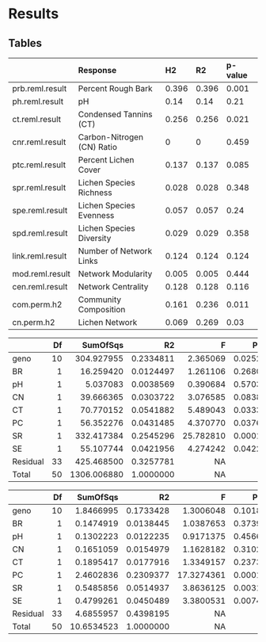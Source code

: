 <!-- 
rmarkdown::render("./src/lcn_notebook.Rmd", 
    output_format = "pdf_document", 
    output_dir = "./results") 

rmarkdown::render("./src/lcn_notebook.Rmd", 
    output_format = "md_document", 
    output_dir = "./results") 
-->

Results
=======

Tables
------

<table>
<thead>
<tr class="header">
<th></th>
<th style="text-align: left;">Response</th>
<th style="text-align: left;">H2</th>
<th style="text-align: left;">R2</th>
<th style="text-align: left;">p-value</th>
</tr>
</thead>
<tbody>
<tr class="odd">
<td>prb.reml.result</td>
<td style="text-align: left;">Percent Rough Bark</td>
<td style="text-align: left;">0.396</td>
<td style="text-align: left;">0.396</td>
<td style="text-align: left;">0.001</td>
</tr>
<tr class="even">
<td>ph.reml.result</td>
<td style="text-align: left;">pH</td>
<td style="text-align: left;">0.14</td>
<td style="text-align: left;">0.14</td>
<td style="text-align: left;">0.21</td>
</tr>
<tr class="odd">
<td>ct.reml.result</td>
<td style="text-align: left;">Condensed Tannins (CT)</td>
<td style="text-align: left;">0.256</td>
<td style="text-align: left;">0.256</td>
<td style="text-align: left;">0.021</td>
</tr>
<tr class="even">
<td>cnr.reml.result</td>
<td style="text-align: left;">Carbon-Nitrogen (CN) Ratio</td>
<td style="text-align: left;">0</td>
<td style="text-align: left;">0</td>
<td style="text-align: left;">0.459</td>
</tr>
<tr class="odd">
<td>ptc.reml.result</td>
<td style="text-align: left;">Percent Lichen Cover</td>
<td style="text-align: left;">0.137</td>
<td style="text-align: left;">0.137</td>
<td style="text-align: left;">0.085</td>
</tr>
<tr class="even">
<td>spr.reml.result</td>
<td style="text-align: left;">Lichen Species Richness</td>
<td style="text-align: left;">0.028</td>
<td style="text-align: left;">0.028</td>
<td style="text-align: left;">0.348</td>
</tr>
<tr class="odd">
<td>spe.reml.result</td>
<td style="text-align: left;">Lichen Species Evenness</td>
<td style="text-align: left;">0.057</td>
<td style="text-align: left;">0.057</td>
<td style="text-align: left;">0.24</td>
</tr>
<tr class="even">
<td>spd.reml.result</td>
<td style="text-align: left;">Lichen Species Diversity</td>
<td style="text-align: left;">0.029</td>
<td style="text-align: left;">0.029</td>
<td style="text-align: left;">0.358</td>
</tr>
<tr class="odd">
<td>link.reml.result</td>
<td style="text-align: left;">Number of Network Links</td>
<td style="text-align: left;">0.124</td>
<td style="text-align: left;">0.124</td>
<td style="text-align: left;">0.124</td>
</tr>
<tr class="even">
<td>mod.reml.result</td>
<td style="text-align: left;">Network Modularity</td>
<td style="text-align: left;">0.005</td>
<td style="text-align: left;">0.005</td>
<td style="text-align: left;">0.444</td>
</tr>
<tr class="odd">
<td>cen.reml.result</td>
<td style="text-align: left;">Network Centrality</td>
<td style="text-align: left;">0.128</td>
<td style="text-align: left;">0.128</td>
<td style="text-align: left;">0.116</td>
</tr>
<tr class="even">
<td>com.perm.h2</td>
<td style="text-align: left;">Community Composition</td>
<td style="text-align: left;">0.161</td>
<td style="text-align: left;">0.236</td>
<td style="text-align: left;">0.011</td>
</tr>
<tr class="odd">
<td>cn.perm.h2</td>
<td style="text-align: left;">Lichen Network</td>
<td style="text-align: left;">0.069</td>
<td style="text-align: left;">0.269</td>
<td style="text-align: left;">0.03</td>
</tr>
</tbody>
</table>

<table>
<thead>
<tr class="header">
<th></th>
<th style="text-align: right;">Df</th>
<th style="text-align: right;">SumOfSqs</th>
<th style="text-align: right;">R2</th>
<th style="text-align: right;">F</th>
<th style="text-align: right;">Pr(&gt;F)</th>
</tr>
</thead>
<tbody>
<tr class="odd">
<td>geno</td>
<td style="text-align: right;">10</td>
<td style="text-align: right;">304.927955</td>
<td style="text-align: right;">0.2334811</td>
<td style="text-align: right;">2.365069</td>
<td style="text-align: right;">0.0252975</td>
</tr>
<tr class="even">
<td>BR</td>
<td style="text-align: right;">1</td>
<td style="text-align: right;">16.259420</td>
<td style="text-align: right;">0.0124497</td>
<td style="text-align: right;">1.261106</td>
<td style="text-align: right;">0.2680732</td>
</tr>
<tr class="odd">
<td>pH</td>
<td style="text-align: right;">1</td>
<td style="text-align: right;">5.037083</td>
<td style="text-align: right;">0.0038569</td>
<td style="text-align: right;">0.390684</td>
<td style="text-align: right;">0.5703430</td>
</tr>
<tr class="even">
<td>CN</td>
<td style="text-align: right;">1</td>
<td style="text-align: right;">39.666365</td>
<td style="text-align: right;">0.0303722</td>
<td style="text-align: right;">3.076585</td>
<td style="text-align: right;">0.0838916</td>
</tr>
<tr class="odd">
<td>CT</td>
<td style="text-align: right;">1</td>
<td style="text-align: right;">70.770152</td>
<td style="text-align: right;">0.0541882</td>
<td style="text-align: right;">5.489043</td>
<td style="text-align: right;">0.0333967</td>
</tr>
<tr class="even">
<td>PC</td>
<td style="text-align: right;">1</td>
<td style="text-align: right;">56.352276</td>
<td style="text-align: right;">0.0431485</td>
<td style="text-align: right;">4.370770</td>
<td style="text-align: right;">0.0376962</td>
</tr>
<tr class="odd">
<td>SR</td>
<td style="text-align: right;">1</td>
<td style="text-align: right;">332.417384</td>
<td style="text-align: right;">0.2545296</td>
<td style="text-align: right;">25.782810</td>
<td style="text-align: right;">0.0001000</td>
</tr>
<tr class="even">
<td>SE</td>
<td style="text-align: right;">1</td>
<td style="text-align: right;">55.107744</td>
<td style="text-align: right;">0.0421956</td>
<td style="text-align: right;">4.274242</td>
<td style="text-align: right;">0.0422958</td>
</tr>
<tr class="odd">
<td>Residual</td>
<td style="text-align: right;">33</td>
<td style="text-align: right;">425.468500</td>
<td style="text-align: right;">0.3257781</td>
<td style="text-align: right;">NA</td>
<td style="text-align: right;">NA</td>
</tr>
<tr class="even">
<td>Total</td>
<td style="text-align: right;">50</td>
<td style="text-align: right;">1306.006880</td>
<td style="text-align: right;">1.0000000</td>
<td style="text-align: right;">NA</td>
<td style="text-align: right;">NA</td>
</tr>
</tbody>
</table>

<table>
<thead>
<tr class="header">
<th></th>
<th style="text-align: right;">Df</th>
<th style="text-align: right;">SumOfSqs</th>
<th style="text-align: right;">R2</th>
<th style="text-align: right;">F</th>
<th style="text-align: right;">Pr(&gt;F)</th>
</tr>
</thead>
<tbody>
<tr class="odd">
<td>geno</td>
<td style="text-align: right;">10</td>
<td style="text-align: right;">1.8466995</td>
<td style="text-align: right;">0.1733428</td>
<td style="text-align: right;">1.3006048</td>
<td style="text-align: right;">0.1018898</td>
</tr>
<tr class="even">
<td>BR</td>
<td style="text-align: right;">1</td>
<td style="text-align: right;">0.1474919</td>
<td style="text-align: right;">0.0138445</td>
<td style="text-align: right;">1.0387653</td>
<td style="text-align: right;">0.3739626</td>
</tr>
<tr class="odd">
<td>pH</td>
<td style="text-align: right;">1</td>
<td style="text-align: right;">0.1302223</td>
<td style="text-align: right;">0.0122235</td>
<td style="text-align: right;">0.9171375</td>
<td style="text-align: right;">0.4566543</td>
</tr>
<tr class="even">
<td>CN</td>
<td style="text-align: right;">1</td>
<td style="text-align: right;">0.1651059</td>
<td style="text-align: right;">0.0154979</td>
<td style="text-align: right;">1.1628182</td>
<td style="text-align: right;">0.3102690</td>
</tr>
<tr class="odd">
<td>CT</td>
<td style="text-align: right;">1</td>
<td style="text-align: right;">0.1895417</td>
<td style="text-align: right;">0.0177916</td>
<td style="text-align: right;">1.3349157</td>
<td style="text-align: right;">0.2373763</td>
</tr>
<tr class="even">
<td>PC</td>
<td style="text-align: right;">1</td>
<td style="text-align: right;">2.4602836</td>
<td style="text-align: right;">0.2309377</td>
<td style="text-align: right;">17.3274361</td>
<td style="text-align: right;">0.0001000</td>
</tr>
<tr class="odd">
<td>SR</td>
<td style="text-align: right;">1</td>
<td style="text-align: right;">0.5485856</td>
<td style="text-align: right;">0.0514937</td>
<td style="text-align: right;">3.8636125</td>
<td style="text-align: right;">0.0031997</td>
</tr>
<tr class="even">
<td>SE</td>
<td style="text-align: right;">1</td>
<td style="text-align: right;">0.4799261</td>
<td style="text-align: right;">0.0450489</td>
<td style="text-align: right;">3.3800531</td>
<td style="text-align: right;">0.0074993</td>
</tr>
<tr class="odd">
<td>Residual</td>
<td style="text-align: right;">33</td>
<td style="text-align: right;">4.6855957</td>
<td style="text-align: right;">0.4398195</td>
<td style="text-align: right;">NA</td>
<td style="text-align: right;">NA</td>
</tr>
<tr class="even">
<td>Total</td>
<td style="text-align: right;">50</td>
<td style="text-align: right;">10.6534523</td>
<td style="text-align: right;">1.0000000</td>
<td style="text-align: right;">NA</td>
<td style="text-align: right;">NA</td>
</tr>
</tbody>
</table>
